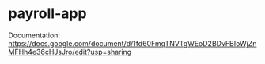 # payroll-app

Documentation:
https://docs.google.com/document/d/1fd60FmqTNVTgWEoD2BDvFBIoWjZnMFHh4e36cHJsJro/edit?usp=sharing
